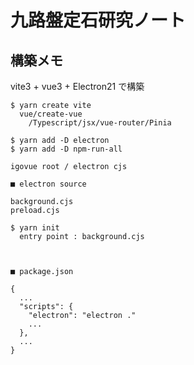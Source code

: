 # 九路盤定石研究ノート

## 構築メモ

vite3 + vue3 + Electron21 で構築

```
$ yarn create vite
  vue/create-vue
    /Typescript/jsx/vue-router/Pinia

$ yarn add -D electron
$ yarn add -D npm-run-all

igovue root / electron cjs

■ electron source

background.cjs
preload.cjs

$ yarn init
  entry point : background.cjs



■ package.json

{
  ...
  "scripts": {
    "electron": "electron ."
    ...
  },
  ...
}




```

